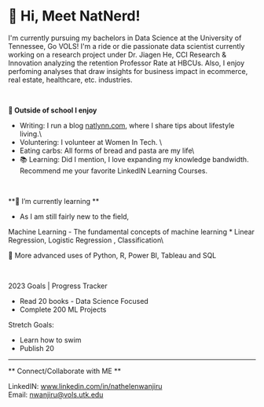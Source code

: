 # 👋 Hi, Meet NatNerd!

I'm currently pursuing my bachelors in Data Science at the University of Tennessee, Go VOLS! I'm a ride or die passionate data scientist currently working on a research project under Dr. Jiagen He, CCI Research & Innovation analyzing the retention Professor Rate at HBCUs. Also, I enjoy perfoming analyses that draw insights for business impact in ecommerce, real estate, healthcare, etc. industries.  

<p>&nbsp;</p> 

**👀 Outside of school I enjoy**

- Writing: I run a blog [natlynn.com](https://natlynn.com), where I share tips about lifestyle living.\
- Voluntering: I volunteer at Women In Tech. \
- Eating carbs: All forms of bread and pasta are my life\
- 📚 Learning: Did I mention, I love expanding my knowledge bandwidth. Recommend me your favorite LinkedIN Learning Courses. 
  <p>&nbsp;</p>
  

**🌱 I’m currently learning **
- As I am still fairly new to the field, 

Machine Learning - The fundamental concepts of machine learning * Linear Regression, Logistic Regression , Classification\

🔧 More advanced uses of Python, R, Power BI, Tableau and SQL  
<p>&nbsp;</p>  

2023 Goals | Progress Tracker
* Read 20 books - Data Science Focused
* Complete 200 ML Projects

Stretch Goals:
* Learn how to swim
* Publish 20

-----------------------------------------------------------------------------------------------------------------------------------------------------------

** Connect/Collaborate with ME **

LinkedIN: www.linkedin.com/in/nathelenwanjiru \
Email: nwanjiru@vols.utk.edu

<!---
Kamundos is a ✨ special ✨ repository because its `README.md` (this file) appears on your GitHub profile.
You can click the Preview link to take a look at your changes.
--->
